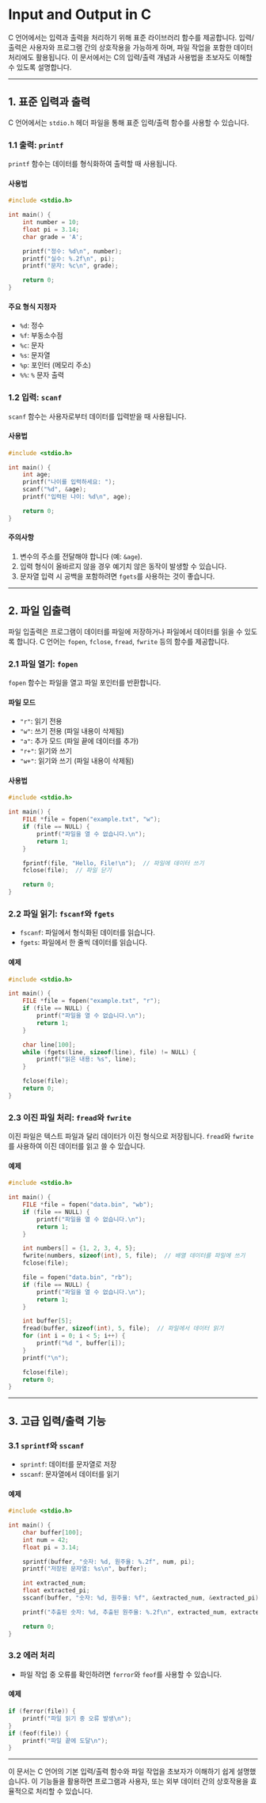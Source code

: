 # Input and Output in C

C 언어에서는 입력과 출력을 처리하기 위해 표준 라이브러리 함수를 제공합니다. 입력/출력은 사용자와 프로그램 간의 상호작용을 가능하게 하며, 파일 작업을 포함한 데이터 처리에도 활용됩니다. 이 문서에서는 C의 입력/출력 개념과 사용법을 초보자도 이해할 수 있도록 설명합니다.

---

## 1. 표준 입력과 출력

C 언어에서는 `stdio.h` 헤더 파일을 통해 표준 입력/출력 함수를 사용할 수 있습니다.

### 1.1 출력: `printf`
`printf` 함수는 데이터를 형식화하여 출력할 때 사용됩니다.

#### 사용법
```c
#include <stdio.h>

int main() {
    int number = 10;
    float pi = 3.14;
    char grade = 'A';

    printf("정수: %d\n", number);
    printf("실수: %.2f\n", pi);
    printf("문자: %c\n", grade);

    return 0;
}
```

#### 주요 형식 지정자
- `%d`: 정수
- `%f`: 부동소수점
- `%c`: 문자
- `%s`: 문자열
- `%p`: 포인터 (메모리 주소)
- `%%`: `%` 문자 출력

### 1.2 입력: `scanf`
`scanf` 함수는 사용자로부터 데이터를 입력받을 때 사용됩니다.

#### 사용법
```c
#include <stdio.h>

int main() {
    int age;
    printf("나이를 입력하세요: ");
    scanf("%d", &age);
    printf("입력된 나이: %d\n", age);

    return 0;
}
```

#### 주의사항
1. 변수의 주소를 전달해야 합니다 (예: `&age`).
2. 입력 형식이 올바르지 않을 경우 예기치 않은 동작이 발생할 수 있습니다.
3. 문자열 입력 시 공백을 포함하려면 `fgets`를 사용하는 것이 좋습니다.

---

## 2. 파일 입출력

파일 입출력은 프로그램이 데이터를 파일에 저장하거나 파일에서 데이터를 읽을 수 있도록 합니다. C 언어는 `fopen`, `fclose`, `fread`, `fwrite` 등의 함수를 제공합니다.

### 2.1 파일 열기: `fopen`
`fopen` 함수는 파일을 열고 파일 포인터를 반환합니다.

#### 파일 모드
- `"r"`: 읽기 전용
- `"w"`: 쓰기 전용 (파일 내용이 삭제됨)
- `"a"`: 추가 모드 (파일 끝에 데이터를 추가)
- `"r+"`: 읽기와 쓰기
- `"w+"`: 읽기와 쓰기 (파일 내용이 삭제됨)

#### 사용법
```c
#include <stdio.h>

int main() {
    FILE *file = fopen("example.txt", "w");
    if (file == NULL) {
        printf("파일을 열 수 없습니다.\n");
        return 1;
    }

    fprintf(file, "Hello, File!\n");  // 파일에 데이터 쓰기
    fclose(file);  // 파일 닫기

    return 0;
}
```

### 2.2 파일 읽기: `fscanf`와 `fgets`
- `fscanf`: 파일에서 형식화된 데이터를 읽습니다.
- `fgets`: 파일에서 한 줄씩 데이터를 읽습니다.

#### 예제
```c
#include <stdio.h>

int main() {
    FILE *file = fopen("example.txt", "r");
    if (file == NULL) {
        printf("파일을 열 수 없습니다.\n");
        return 1;
    }

    char line[100];
    while (fgets(line, sizeof(line), file) != NULL) {
        printf("읽은 내용: %s", line);
    }

    fclose(file);
    return 0;
}
```

### 2.3 이진 파일 처리: `fread`와 `fwrite`
이진 파일은 텍스트 파일과 달리 데이터가 이진 형식으로 저장됩니다. `fread`와 `fwrite`를 사용하여 이진 데이터를 읽고 쓸 수 있습니다.

#### 예제
```c
#include <stdio.h>

int main() {
    FILE *file = fopen("data.bin", "wb");
    if (file == NULL) {
        printf("파일을 열 수 없습니다.\n");
        return 1;
    }

    int numbers[] = {1, 2, 3, 4, 5};
    fwrite(numbers, sizeof(int), 5, file);  // 배열 데이터를 파일에 쓰기
    fclose(file);

    file = fopen("data.bin", "rb");
    if (file == NULL) {
        printf("파일을 열 수 없습니다.\n");
        return 1;
    }

    int buffer[5];
    fread(buffer, sizeof(int), 5, file);  // 파일에서 데이터 읽기
    for (int i = 0; i < 5; i++) {
        printf("%d ", buffer[i]);
    }
    printf("\n");

    fclose(file);
    return 0;
}
```

---

## 3. 고급 입력/출력 기능

### 3.1 `sprintf`와 `sscanf`
- `sprintf`: 데이터를 문자열로 저장
- `sscanf`: 문자열에서 데이터를 읽기

#### 예제
```c
#include <stdio.h>

int main() {
    char buffer[100];
    int num = 42;
    float pi = 3.14;

    sprintf(buffer, "숫자: %d, 원주율: %.2f", num, pi);
    printf("저장된 문자열: %s\n", buffer);

    int extracted_num;
    float extracted_pi;
    sscanf(buffer, "숫자: %d, 원주율: %f", &extracted_num, &extracted_pi);

    printf("추출된 숫자: %d, 추출된 원주율: %.2f\n", extracted_num, extracted_pi);

    return 0;
}
```

### 3.2 에러 처리
- 파일 작업 중 오류를 확인하려면 `ferror`와 `feof`를 사용할 수 있습니다.

#### 예제
```c
if (ferror(file)) {
    printf("파일 읽기 중 오류 발생\n");
}
if (feof(file)) {
    printf("파일 끝에 도달\n");
}
```

---

이 문서는 C 언어의 기본 입력/출력 함수와 파일 작업을 초보자가 이해하기 쉽게 설명했습니다. 이 기능들을 활용하면 프로그램과 사용자, 또는 외부 데이터 간의 상호작용을 효율적으로 처리할 수 있습니다.


